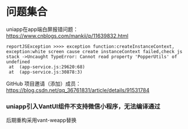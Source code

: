 # 问题集合

uniapp在app端白屏报错问题：https://www.cnblogs.com/mankii/p/11639832.html

```
reportJSException >>>> exception function:createInstanceContext, exception:white screen cause create instanceContext failed,check js stack ->Uncaught TypeError: Cannot read property 'PopperUtils' of undefined
 at  (app-service.js:29620:68)
 at  (app-service.js:30878:3)
```

GitHub 项目邀请（添加）成员：https://blog.csdn.net/qq_36761831/article/details/91531784


###  uniapp引入VantUI组件不支持微信小程序，无法编译通过
后期重构采用vant-weapp替换


